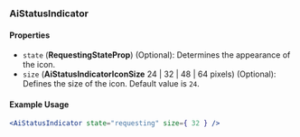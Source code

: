 ### AiStatusIndicator

#### Properties

- `state` (**RequestingStateProp**) (Optional): Determines the appearance of the icon.
- `size` (**AiStatusIndicatorIconSize** 24 | 32 | 48 | 64 pixels) (Optional): Defines the size of the icon. Default value is `24`.

#### Example Usage
```jsx
<AiStatusIndicator state="requesting" size={ 32 } />
```